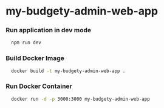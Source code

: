 # my-budgety-admin-web-app

### Run application in dev mode
```bash
  npm run dev
```

### Build Docker Image
```bash
  docker build -t my-budgety-admin-web-app .
```

### Run Docker Container
```bash
  docker run -d -p 3000:3000 my-budgety-admin-web-app
``` 
